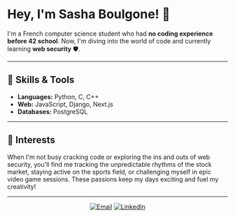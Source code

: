 # Hey, I'm Sasha Boulgone! 👋

I'm a French computer science student who had **no coding experience before 42 school**. Now, I'm diving into the world of code and currently learning **web security** 🛡️.

---

## 🔧 Skills & Tools

- **Languages:** Python, C, C++
- **Web:** JavaScript, Django, Next.js
- **Databases:** PostgreSQL

---

## 🚀 Interests

When I'm not busy cracking code or exploring the ins and outs of web security, you'll find me tracking the unpredictable rhythms of the stock market, staying active on the sports field, or challenging myself in epic video game sessions. These passions keep my days exciting and fuel my creativity!

---

<p align="center">
  <a href="mailto:sashaboulogne@gmail.com"><img alt="Email" src="https://img.shields.io/badge/Email-D14836?style=for-the-badge&logo=gmail&logoColor=white"></a>
  <a href="https://www.linkedin.com/in/sasha-boulogne-3b3314190/"><img alt="LinkedIn" src="https://img.shields.io/badge/LinkedIn-%230077B5.svg?&style=for-the-badge&logo=LinkedIn&logoColor=white"></a>
</p>
